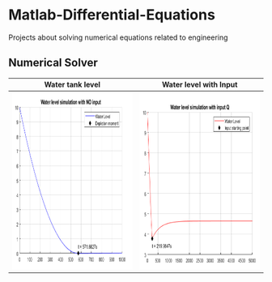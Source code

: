 # Matlab-Differential-Equations
Projects about solving numerical equations related to engineering

Numerical Solver
---
Water tank level |  Water level with Input
:-------------------------:|:-------------------------:
<img src="https://github.com/MystoganX/Matlab-Differential-Equations/blob/main/Figures/watertank_small.png" width="800" height="350" />  |  <img src="https://github.com/MystoganX/Matlab-Differential-Equations/blob/main/Figures/watertank_input_small.png" width="800" height="350" />
